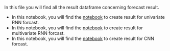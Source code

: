 In this file you will find all the result dataframe concerning forecast result.
* In this notebook, you will find the [notebook]() to create result for univariate RNN forcast.
* In this notebook, you will find the [notebook]() to create result for multivariate RNN forcast.
* In this notebook, you will find the [notebook](./model_cnn_to_predict.ipynb) to create result for CNN forcast.
